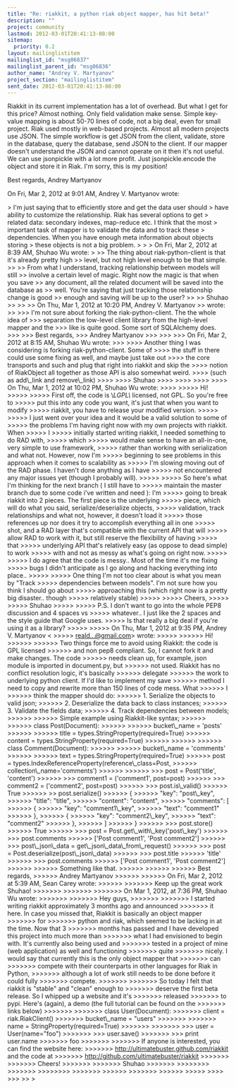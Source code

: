```yaml
---
title: "Re: riakkit, a python riak object mapper, has hit beta!"
description: ""
project: community
lastmod: 2012-03-01T20:41:13-08:00
sitemap:
  priority: 0.2
layout: mailinglistitem
mailinglist_id: "msg06837"
mailinglist_parent_id: "msg06836"
author_name: "Andrey V. Martyanov"
project_section: "mailinglistitem"
sent_date: 2012-03-01T20:41:13-08:00
---
```



Riakkit in its current implementation has a lot of overhead. But what I
get for this price? Almost nothing. Only field validation make sense.
Simple key-value mapping is about 50-70 lines of code, not a big deal, even
for small project. Riak used mostly in web-based projects. Almost all
modern projects use JSON. The simple workflow is get JSON from the client,
validate, store in the database, query the database, send JSON to the
client. If our mapper doesn't understand the JSON and cannot operate on it
then it's not useful. We can use jsonpickle with a lot more profit. Just
jsonpickle.encode the object and store it in Riak. I'm sorry, this is my
position!

Best regards,
Andrey Martyanov

On Fri, Mar 2, 2012 at 9:01 AM, Andrey V. Martyanov wrote:

&gt; I'm just saying that to efficiently store and get the data user should
&gt; have ability to customize the relationship. Riak has several options to get
&gt; related data: secondary indexes, map-reduce etc. I think that the most
&gt; important task of mapper is to validate the data and to track these
&gt; dependencies. When you have enough meta information about objects storing
&gt; these objects is not a big problem.
&gt;
&gt;
&gt; On Fri, Mar 2, 2012 at 8:39 AM, Shuhao Wu  wrote:
&gt;
&gt;&gt; The thing about riak-python-client is that it's already pretty high
&gt;&gt; level, but not high level enough to be that simple.
&gt;&gt;
&gt;&gt; From what I understand, tracking relationship between models will still
&gt;&gt; involve a certain level of magic. Right now the magic is that when you save
&gt;&gt; any document, all the related document will be saved into the database as
&gt;&gt; well. You're saying that just tracking those relationship change is good
&gt;&gt; enough and saving will be up to the user?
&gt;&gt;
&gt;&gt; Shuhao
&gt;&gt;
&gt;&gt;
&gt;&gt; On Thu, Mar 1, 2012 at 10:20 PM, Andrey V. Martyanov 
&gt;&gt; wrote:
&gt;&gt;
&gt;&gt;&gt; I'm not sure about forking the riak-python-client. The the whole idea of
&gt;&gt;&gt; separation the low-level client library from the high-level mapper and the
&gt;&gt;&gt; like is quite good. Some sort of SQLAlchemy does.
&gt;&gt;&gt;
&gt;&gt;&gt; Best regards,
&gt;&gt;&gt; Andrey Martyanov
&gt;&gt;&gt;
&gt;&gt;&gt;
&gt;&gt;&gt; On Fri, Mar 2, 2012 at 8:15 AM, Shuhao Wu  wrote:
&gt;&gt;&gt;
&gt;&gt;&gt;&gt; Another thing I was considering is forking riak-python-client. Some of
&gt;&gt;&gt;&gt; the stuff in there could use some fixing as well, and maybe just take out
&gt;&gt;&gt;&gt; the core transports and such and plug that right into riakkit and skip the
&gt;&gt;&gt;&gt; notion of RiakObject all together as those API is also somewhat weird.
&gt;&gt;&gt;&gt; (such as add\\_link and remove\\_link)
&gt;&gt;&gt;&gt;
&gt;&gt;&gt;&gt; Shuhao
&gt;&gt;&gt;&gt;
&gt;&gt;&gt;&gt;
&gt;&gt;&gt;&gt;
&gt;&gt;&gt;&gt; On Thu, Mar 1, 2012 at 10:02 PM, Shuhao Wu  wrote:
&gt;&gt;&gt;&gt;
&gt;&gt;&gt;&gt;&gt; Hi!
&gt;&gt;&gt;&gt;&gt;
&gt;&gt;&gt;&gt;&gt; First off, the code is \\*LGPL\\* licensed, not GPL. So you're free to
&gt;&gt;&gt;&gt;&gt; put this into any code you want, it's just that when you want to modify
&gt;&gt;&gt;&gt;&gt; riakkit, you have to release your modified version.
&gt;&gt;&gt;&gt;&gt;
&gt;&gt;&gt;&gt;&gt; I just went over your idea and it would be a valid solution to some of
&gt;&gt;&gt;&gt;&gt; the problems I'm having right now with my own projects with riakkit. When 
&gt;&gt;&gt;&gt;&gt; I
&gt;&gt;&gt;&gt;&gt; initially started writing riakkit, I needed something to do RAD with, 
&gt;&gt;&gt;&gt;&gt; which
&gt;&gt;&gt;&gt;&gt; would make sense to have an all-in-one, very simple to use framework,
&gt;&gt;&gt;&gt;&gt; rather than working with serialization and what not. However, now I'm
&gt;&gt;&gt;&gt;&gt; beginning to see problems in this approach when it comes to scalability as
&gt;&gt;&gt;&gt;&gt; I'm slowing moving out of the RAD phase. I haven't done anything as I have
&gt;&gt;&gt;&gt;&gt; not encountered any major issues yet (though I probably will).
&gt;&gt;&gt;&gt;&gt;
&gt;&gt;&gt;&gt;&gt; So here's what I'm thinking for the next branch ( I still have to
&gt;&gt;&gt;&gt;&gt; maintain the master branch due to some code i've written and need ): I'm
&gt;&gt;&gt;&gt;&gt; going to break riakkit into 2 pieces. The first piece is the underlying
&gt;&gt;&gt;&gt;&gt; piece, which will do what you said, serialize/deserialize objects,
&gt;&gt;&gt;&gt;&gt; validation, track relationships and what not, however, it doesn't load it
&gt;&gt;&gt;&gt;&gt; those references up nor does it try to accomplish everything all in one
&gt;&gt;&gt;&gt;&gt; shot, and a RAD layer that's compatible with the current API that will
&gt;&gt;&gt;&gt;&gt; allow RAD to work with it, but still reserve the flexibility of having 
&gt;&gt;&gt;&gt;&gt; that
&gt;&gt;&gt;&gt;&gt; underlying API that's relatively easy (as oppose to dead simple) to work
&gt;&gt;&gt;&gt;&gt; with and not as messy as what's going on right now.
&gt;&gt;&gt;&gt;&gt;
&gt;&gt;&gt;&gt;&gt; I do agree that the code is messy.. Most of the time it's me fixing
&gt;&gt;&gt;&gt;&gt; bugs I didn't anticipate as I go along and hacking everything into place..
&gt;&gt;&gt;&gt;&gt;
&gt;&gt;&gt;&gt;&gt; One thing I'm not too clear about is what you mean by "Track
&gt;&gt;&gt;&gt;&gt; dependencies between models". I'm not sure how you think I should go about
&gt;&gt;&gt;&gt;&gt; approaching this (which right now is a pretty big disaster.. though
&gt;&gt;&gt;&gt;&gt; relatively stable)
&gt;&gt;&gt;&gt;&gt;
&gt;&gt;&gt;&gt;&gt; Cheers,
&gt;&gt;&gt;&gt;&gt;
&gt;&gt;&gt;&gt;&gt; Shuhao
&gt;&gt;&gt;&gt;&gt;
&gt;&gt;&gt;&gt;&gt; P.S. I don't want to go into the whole PEP8 discussion and 4 spaces vs
&gt;&gt;&gt;&gt;&gt; whatever.. I just like the 2 spaces and the style guide that Google uses.
&gt;&gt;&gt;&gt;&gt; Is that really a big deal if you're using it as a library?
&gt;&gt;&gt;&gt;&gt;
&gt;&gt;&gt;&gt;&gt; On Thu, Mar 1, 2012 at 9:35 PM, Andrey V. Martyanov &lt;
&gt;&gt;&gt;&gt;&gt; reald...@gmail.com&gt; wrote:
&gt;&gt;&gt;&gt;&gt;
&gt;&gt;&gt;&gt;&gt;&gt; Hi!
&gt;&gt;&gt;&gt;&gt;&gt;
&gt;&gt;&gt;&gt;&gt;&gt; Two things force me to avoid using Riakkit: the code is GPL licensed
&gt;&gt;&gt;&gt;&gt;&gt; and non pep8 compliant. So, I cannot fork it and make changes. The code
&gt;&gt;&gt;&gt;&gt;&gt; needs clean up, for example, json module is imported in document.py, but
&gt;&gt;&gt;&gt;&gt;&gt; not used. Riakkit has no conflict resolution logic, it's basically 
&gt;&gt;&gt;&gt;&gt;&gt; delegate
&gt;&gt;&gt;&gt;&gt;&gt; the work to underlying python client. If I'd like to implement my save
&gt;&gt;&gt;&gt;&gt;&gt; method I need to copy and rewrite more than 150 lines of code mess. What 
&gt;&gt;&gt;&gt;&gt;&gt; I
&gt;&gt;&gt;&gt;&gt;&gt; think the mapper should do:
&gt;&gt;&gt;&gt;&gt;&gt; 1. Serialize the objects to valid json;
&gt;&gt;&gt;&gt;&gt;&gt; 2. Deserialize the data back to class instances;
&gt;&gt;&gt;&gt;&gt;&gt; 3. Validate the fields data;
&gt;&gt;&gt;&gt;&gt;&gt; 4. Track dependencies between models;
&gt;&gt;&gt;&gt;&gt;&gt;
&gt;&gt;&gt;&gt;&gt;&gt; Simple example using Riakkit-like syntax;
&gt;&gt;&gt;&gt;&gt;&gt;
&gt;&gt;&gt;&gt;&gt;&gt; class Post(Document):
&gt;&gt;&gt;&gt;&gt;&gt;
&gt;&gt;&gt;&gt;&gt;&gt; bucket\\_name = 'posts'
&gt;&gt;&gt;&gt;&gt;&gt;
&gt;&gt;&gt;&gt;&gt;&gt; title = types.StringProperty(required=True)
&gt;&gt;&gt;&gt;&gt;&gt; content = types.StringProperty(required=True)
&gt;&gt;&gt;&gt;&gt;&gt;
&gt;&gt;&gt;&gt;&gt;&gt;
&gt;&gt;&gt;&gt;&gt;&gt; class Comment(Document):
&gt;&gt;&gt;&gt;&gt;&gt;
&gt;&gt;&gt;&gt;&gt;&gt; bucket\\_name = 'comments'
&gt;&gt;&gt;&gt;&gt;&gt;
&gt;&gt;&gt;&gt;&gt;&gt; text = types.StringProperty(required=True)
&gt;&gt;&gt;&gt;&gt;&gt; post = types.IndexReferenceProperty(reference\\_class=Post,
&gt;&gt;&gt;&gt;&gt;&gt; collection\\_name='comments')
&gt;&gt;&gt;&gt;&gt;&gt;
&gt;&gt;&gt;&gt;&gt;&gt; &gt;&gt;&gt; post = Post('title', 'content')
&gt;&gt;&gt;&gt;&gt;&gt; &gt;&gt;&gt; comment1 = ('comment1', post=post)
&gt;&gt;&gt;&gt;&gt;&gt; &gt;&gt;&gt; comment2 = ('comment2', post=post)
&gt;&gt;&gt;&gt;&gt;&gt; &gt;&gt;&gt; post.is\\_valid()
&gt;&gt;&gt;&gt;&gt;&gt; True
&gt;&gt;&gt;&gt;&gt;&gt; &gt;&gt; post.serialize()
&gt;&gt;&gt;&gt;&gt;&gt; {
&gt;&gt;&gt;&gt;&gt;&gt; "key": "post\\_key",
&gt;&gt;&gt;&gt;&gt;&gt; "title": "title",
&gt;&gt;&gt;&gt;&gt;&gt; "content": "content",
&gt;&gt;&gt;&gt;&gt;&gt; "comments": [
&gt;&gt;&gt;&gt;&gt;&gt; {
&gt;&gt;&gt;&gt;&gt;&gt; "key": "comment1\\_key",
&gt;&gt;&gt;&gt;&gt;&gt; "text": "comment1"
&gt;&gt;&gt;&gt;&gt;&gt; },
&gt;&gt;&gt;&gt;&gt;&gt; {
&gt;&gt;&gt;&gt;&gt;&gt; "key": "comment2\\_key",
&gt;&gt;&gt;&gt;&gt;&gt; "text": "comment2"
&gt;&gt;&gt;&gt;&gt;&gt; },
&gt;&gt;&gt;&gt;&gt;&gt; ]
&gt;&gt;&gt;&gt;&gt;&gt; }
&gt;&gt;&gt;&gt;&gt;&gt; &gt;&gt;&gt; post.store()
&gt;&gt;&gt;&gt;&gt;&gt; True
&gt;&gt;&gt;&gt;&gt;&gt; &gt;&gt;&gt; post = Post.get\\_with\\_key('post\\_key')
&gt;&gt;&gt;&gt;&gt;&gt; &gt;&gt;&gt; post.comments
&gt;&gt;&gt;&gt;&gt;&gt; ['Post comment1', 'Post comment2']
&gt;&gt;&gt;&gt;&gt;&gt; &gt;&gt;&gt; post\\_json\\_data = get\\_json\\_data\\_from\\_request()
&gt;&gt;&gt;&gt;&gt;&gt; &gt;&gt;&gt; post = Post.deserialize(post\\_json\\_data)
&gt;&gt;&gt;&gt;&gt;&gt; &gt;&gt;&gt; post.title
&gt;&gt;&gt;&gt;&gt;&gt; 'title'
&gt;&gt;&gt;&gt;&gt;&gt; &gt;&gt;&gt; post.comments
&gt;&gt;&gt;&gt;&gt;&gt; ['Post comment1', 'Post comment2']
&gt;&gt;&gt;&gt;&gt;&gt;
&gt;&gt;&gt;&gt;&gt;&gt; Something like that.
&gt;&gt;&gt;&gt;&gt;&gt;
&gt;&gt;&gt;&gt;&gt;&gt;
&gt;&gt;&gt;&gt;&gt;&gt; Best regards,
&gt;&gt;&gt;&gt;&gt;&gt; Andrey Martyanov
&gt;&gt;&gt;&gt;&gt;&gt;
&gt;&gt;&gt;&gt;&gt;&gt; On Fri, Mar 2, 2012 at 5:39 AM, Sean Carey  wrote:
&gt;&gt;&gt;&gt;&gt;&gt;
&gt;&gt;&gt;&gt;&gt;&gt;&gt; Keep up the great work Shuhao!
&gt;&gt;&gt;&gt;&gt;&gt;&gt;
&gt;&gt;&gt;&gt;&gt;&gt;&gt;
&gt;&gt;&gt;&gt;&gt;&gt;&gt; On Mar 1, 2012, at 7:36 PM, Shuhao Wu  wrote:
&gt;&gt;&gt;&gt;&gt;&gt;&gt;
&gt;&gt;&gt;&gt;&gt;&gt;&gt; Hey guys,
&gt;&gt;&gt;&gt;&gt;&gt;&gt;
&gt;&gt;&gt;&gt;&gt;&gt;&gt; I started writing riakkit approximately 3 months ago and announced
&gt;&gt;&gt;&gt;&gt;&gt;&gt; it here. In case you missed that, Riakkit is basically an object mapper 
&gt;&gt;&gt;&gt;&gt;&gt;&gt; for
&gt;&gt;&gt;&gt;&gt;&gt;&gt; python and riak, which seemed to be lacking in at the time. Now that 3
&gt;&gt;&gt;&gt;&gt;&gt;&gt; months has passed and I have developed this project into much more than
&gt;&gt;&gt;&gt;&gt;&gt;&gt; what I had envisioned to begin with. It's currently also being used and
&gt;&gt;&gt;&gt;&gt;&gt;&gt; tested in a project of mine (web application) as well and functioning 
&gt;&gt;&gt;&gt;&gt;&gt;&gt; quite
&gt;&gt;&gt;&gt;&gt;&gt;&gt; nicely. I would say that currently this is the only object mapper that 
&gt;&gt;&gt;&gt;&gt;&gt;&gt; can
&gt;&gt;&gt;&gt;&gt;&gt;&gt; compete with their counterparts in other languages for Riak in Python,
&gt;&gt;&gt;&gt;&gt;&gt;&gt; although a lot of work still needs to be done before it could fully 
&gt;&gt;&gt;&gt;&gt;&gt;&gt; compete.
&gt;&gt;&gt;&gt;&gt;&gt;&gt;
&gt;&gt;&gt;&gt;&gt;&gt;&gt; So today I felt that riakkit is "stable" and "clean" enough to
&gt;&gt;&gt;&gt;&gt;&gt;&gt; deserve the first beta release. So I whipped up a website and it's 
&gt;&gt;&gt;&gt;&gt;&gt;&gt; released
&gt;&gt;&gt;&gt;&gt;&gt;&gt; to pypi. Here's (again), a demo (the full tutorial can be found on the
&gt;&gt;&gt;&gt;&gt;&gt;&gt; links below)
&gt;&gt;&gt;&gt;&gt;&gt;&gt;
&gt;&gt;&gt;&gt;&gt;&gt;&gt; class User(Document):
&gt;&gt;&gt;&gt;&gt;&gt;&gt; client = riak.RiakClient()
&gt;&gt;&gt;&gt;&gt;&gt;&gt; bucket\\_name = "users"
&gt;&gt;&gt;&gt;&gt;&gt;&gt;
&gt;&gt;&gt;&gt;&gt;&gt;&gt; name = StringProperty(required=True)
&gt;&gt;&gt;&gt;&gt;&gt;&gt;
&gt;&gt;&gt;&gt;&gt;&gt;&gt; &gt;&gt;&gt; user = User(name="foo")
&gt;&gt;&gt;&gt;&gt;&gt;&gt; &gt;&gt;&gt; user.save()
&gt;&gt;&gt;&gt;&gt;&gt;&gt; &gt;&gt;&gt; print user.name
&gt;&gt;&gt;&gt;&gt;&gt;&gt; foo
&gt;&gt;&gt;&gt;&gt;&gt;&gt;
&gt;&gt;&gt;&gt;&gt;&gt;&gt; If anyone is interested, you can find the website here:
&gt;&gt;&gt;&gt;&gt;&gt;&gt; http://ultimatebuster.github.com/riakkit and the code at
&gt;&gt;&gt;&gt;&gt;&gt;&gt; http://github.com/ultimatebuster/riakkit
&gt;&gt;&gt;&gt;&gt;&gt;&gt;
&gt;&gt;&gt;&gt;&gt;&gt;&gt; Cheers!
&gt;&gt;&gt;&gt;&gt;&gt;&gt;
&gt;&gt;&gt;&gt;&gt;&gt;&gt; Shuhao
&gt;&gt;&gt;&gt;&gt;&gt;&gt;
&gt;&gt;&gt;&gt;&gt;&gt;&gt;&gt;
&gt;&gt;&gt;&gt;&gt;&gt;&gt;
&gt;&gt;&gt;&gt;&gt;&gt;&gt;&gt;
&gt;&gt;&gt;&gt;&gt;&gt;&gt;
&gt;&gt;&gt;&gt;&gt;&gt;
&gt;&gt;&gt;&gt;&gt;&gt;&gt;
&gt;&gt;&gt;&gt;&gt;&gt;
&gt;&gt;&gt;&gt;&gt;
&gt;&gt;&gt;&gt;
&gt;&gt;&gt;
&gt;&gt;
&gt;
